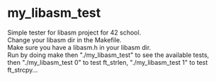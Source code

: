 # my_libasm_test

Simple tester for libasm project for 42 school. <br />
Change your libasm dir in the Makefile. <br />
Make sure you have a libasm.h in your libasm dir. <br />
Run by doing make then "./my_libasm_test" to see the available tests, <br />
then "./my_libasm_test 0" to test ft_strlen, "./my_libasm_test 1" to test ft_strcpy...
